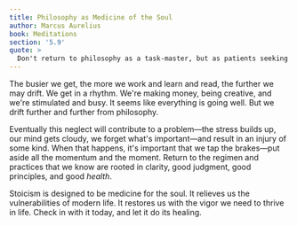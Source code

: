 ```yaml
---
title: Philosophy as Medicine of the Soul
author: Marcus Aurelius
book: Meditations
section: '5.9'
quote: >
  Don't return to philosophy as a task-master, but as patients seeking out relief in a treatment of sore eyes, or a dressing for a burn, or from an ointment. Regarding it this way, you'll obey reason without putting it on display and rest easy in its care.
---
```


The busier we get, the more we work and learn and read, the further we may drift. We get in a rhythm. We're making money, being creative, and we're stimulated and busy. It seems like everything is going well. But we drift further and further from philosophy.

Eventually this neglect will contribute to a problem—the stress builds up, our mind gets cloudy, we forget what's important—and result in an injury of some kind. When that happens, it's important that we tap the brakes—put aside all the momentum and the moment. Return to the regimen and practices that we know are rooted in clarity, good judgment, good principles, and good _health_.

Stoicism is designed to be medicine for the soul. It relieves us the vulnerabilities of modern life. It restores us with the vigor we need to thrive in life. Check in with it today, and let it do its healing.
